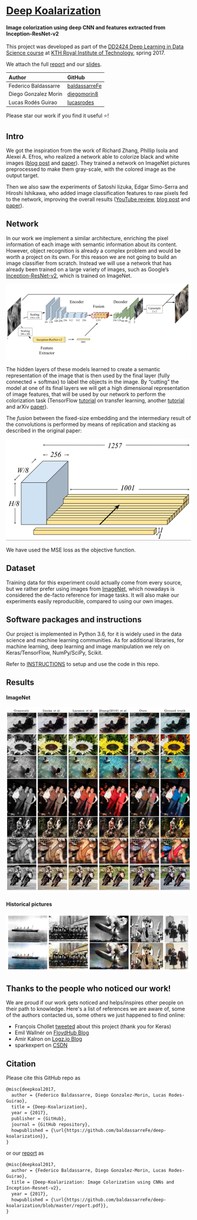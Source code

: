 # [Deep Koalarization](http://lcsrg.me/deep-koalarization)
#### Image colorization using deep CNN and features extracted from Inception-ResNet-v2

This project was developed as part of the [DD2424 Deep Learning in Data Science course](https://www.kth.se/student/kurser/kurs/DD2424?l=en) at [KTH Royal Institute of Technology](http://kth.se), spring 2017.

We attach the full [report](report.pdf) and our [slides](slides.pdf).

| Author               | GitHub                                            |
|:---------------------|:--------------------------------------------------|
| Federico Baldassarre | [baldassarreFe](https://github.com/baldassarreFe) |
| Diego Gonzalez Morin | [diegomorin8](https://github.com/diegomorin8)     |
| Lucas Rodés Guirao   | [lucasrodes](https://github.com/lucasrodes)       |

Please star our work if you find it useful :star:!

## Intro
We got the inspiration from the work of Richard Zhang, Phillip Isola and Alexei A. Efros, who realized a network able to colorize black and white images ([blog post](http://richzhang.github.io/colorization/) and [paper](https://arxiv.org/abs/1603.08511)). They trained a network on ImageNet pictures preprocessed to make them gray-scale, with the colored image as the output target.

Then we also saw the experiments of Satoshi Iizuka, Edgar Simo-Serra and Hiroshi Ishikawa, who added image classification features to raw pixels fed to the network, improving the overall results ([YouTube review](https://www.youtube.com/watch?v=MfaTOXxA8dM), [blog post](http://hi.cs.waseda.ac.jp/~iizuka/projects/colorization/en/) and [paper](http://hi.cs.waseda.ac.jp/~iizuka/projects/colorization/data/colorization_sig2016.pdf)).

## Network
In our work we implement a similar architecture, enriching the pixel information of each image with semantic information about its content. However, object recognition is already a complex problem and would be worth a project on its own.
For this reason we are not going to build an image classifier from scratch. Instead we will use a network that has already been trained on a large variety of images, such as Google’s [Inception-ResNet-v2](https://arxiv.org/abs/1602.07261), which is trained on ImageNet.

![Inception v3](assets/our_net.png)

The hidden layers of these models learned to create a semantic representation of the image that is then used by the final layer (fully connected + softmax) to label the objects in the image. By “cutting” the model at one of its final layers we will get a high dimensional representation of image features, that will be used by our network to perform the colorization task (TensorFlow [tutorial](https://www.tensorflow.org/tutorials/image_retraining) on transfer learning, another [tutorial](https://kwotsin.github.io/tech/2017/02/11/transfer-learning.html) and arXiv [paper](https://arxiv.org/abs/1403.6382)).

The _fusion_ between the fixed-size embedding and the intermediary result of the convolutions is performed by means of replication and stacking as described in the original paper:

![Fusion](assets/fusion_layer.png)

We have used the MSE loss as the objective function.

## Dataset
Training data for this experiment could actually come from every source, but we rather prefer using images from [ImageNet](http://www.image-net.org), which nowadays is considered the de-facto reference for image tasks. It will also make our experiments easily reproducible, compared to using our own images.

## Software packages and instructions 
Our project is implemented in Python 3.6, for it is widely used in the data science and machine learning communities. As for additional libraries, for machine learning, deep learning and image manipulation we rely on Keras/TensorFlow, NumPy/SciPy, Scikit. 

Refer to [INSTRUCTIONS](INSTRUCTIONS.md) to setup and use the code in this repo.

## Results

#### ImageNet

![ImageNet 1](assets/comparison.png)

#### Historical pictures

![Historical 1](assets/historical.png)

## Thanks to the people who noticed our work!

We are proud if our work gets noticed and helps/inspires other people on their path to knowledge. Here's a list of references we are aware of, some of the authors contacted us, some others we just happened to find online:

- François Chollet [tweeted](https://twitter.com/fchollet/status/917846097430638592) about this project (thank you for Keras)
- Emil Wallnér on [FloydHub Blog](https://blog.floydhub.com/colorizing-b&w-photos-with-neural-networks/)
- Amir Kalron on [Logz.io Blog](https://logz.io/blog/open-source-machine-learning/)
- sparkexpert on [CSDN](http://blog.csdn.net/sparkexpert/article/details/74452523)

## Citation

Please cite this GitHub repo as

```
@misc{deepkoal2017,
  author = {Federico Baldassarre, Diego Gonzalez-Morin, Lucas Rodes-Guirao},
  title = {Deep-Koalarization},
  year = {2017},
  publisher = {GitHub},
  journal = {GitHub repository},
  howpublished = {\url{https://github.com/baldassarreFe/deep-koalarization}},
}
```

or our [report](https://github.com/baldassarreFe/deep-koalarization/blob/master/report.pdf) as

```
@misc{deepkoal2017,
  author = {Federico Baldassarre, Diego Gonzalez-Morin, Lucas Rodes-Guirao},
  title = {Deep-Koalarization: Image Colorization using CNNs and Inception-Resnet-v2},
  year = {2017},
  howpublished = {\url{https://github.com/baldassarreFe/deep-koalarization/blob/master/report.pdf}},
}
```
